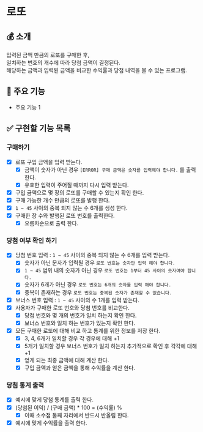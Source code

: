 # 로또

## 💰 소개

입력된 금액 만큼의 로또를 구매한 후,   
일치하는 번호의 개수에 따라 당첨 금액이 결정된다.  
해당하는 금액과 입력된 금액을 비교한 수익률과 당첨 내역을 볼 수 있는 프로그램.

## 📌  주요 기능
- 주요 기능 1


## ✅ 구현할 기능 목록

### 구매하기
- [x] 로또 구입 금액을 입력 받는다.
  - [x] 금액이 숫자가 아닌 경우 `[ERROR] 구매 금액은 숫자를 입력해야 합니다.` 를 출력 한다. 
  - [x] 유효한 입력이 주어질 때까지 다시 입력 받는다. 
- [x] 구입 금액으로 몇 장의 로또를 구매할 수 있는지 확인 한다.
- [x] 구매 가능한 개수 만큼의 로또를 발행 한다.
- [x] `1 ~ 45` 사이의 중복 되지 않는 수 6개를 생성 한다.
- [x] 구매한 장 수와 발행된 로또 번호를 출력한다.
  - [x] 오름차순으로 출력 한다.

### 당첨 여부 확인 하기
- [x] 당첨 번호 입력 : `1 ~ 45` 사이의 중복 되지 않는 수 6개를 입력 받는다.
  - [x] 숫자가 아닌 문자가 입력될 경우 `로또 번호는 숫자만 입력 해야 합니다.`
  - [x] `1 ~ 45` 범위 내의 숫자가 아닌 경우 `로또 번호는 1부터 45 사이의 숫자여야 합니다.`
  - [x] 숫자가 6개가 아닌 경우 `로또 번호는 6개의 숫자를 입력 해야 합니다.`
  - [x] 중복이 존재하는 경우 `로또 번호는 중복된 숫자가 존재할 수 없습니다.`
- [x] 보너스 번호 입력 : `1 ~ 45` 사이의 수 1개를 입력 받는다.
- [x] 사용자가 구매한 로또 번호와 당첨 번호를 비교한다.
  - [x] 당첨 번호와 몇 개의 번호가 일치 하는지 확인 한다.
  - [x] 보너스 번호와 일치 하는 번호가 있는지 확인 한다.
- [x] 모든 구매한 로또에 대해 비교 하고 통계를 위한 정보를 저장 한다.
  - [x] 3, 4, 6개가 일치할 경우 각 경우에 대해 +1
  - [x] 5개가 일치할 경우 보너스 번호가 일치 하는지 추가적으로 확인 후 각각에 대해 +1
  - [x] 얻게 되는 최종 금액에 대해 계산 한다.
  - [x] 구입 금액과 얻은 금액을 통해 수익률을 계산 한다.

### 당첨 통계 출력
- [x] 예시에 맞게 당첨 통계를 출력 한다.
- [x] (당첨된 이익) / (구매 금액) * 100 = (수익률) %
  - [x] 이때 소수점 둘째 자리에서 반드시 반올림 한다.
- [x] 예시에 맞게 수익률을 출력 한다. 
